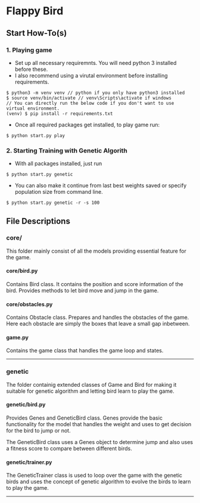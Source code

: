 # Flappy Bird

## Start How-To(s)

### 1. Playing game

- Set up all necessary requiremnts. You will need python 3 installed before these.
- I also recommend using a virutal environment before installing requirements.
```
$ python3 -m venv venv // python if you only have python3 installed
$ source venv/bin/activate // venv\Scripts\activate if windows
// You can directly run the below code if you don't want to use virtual environment.
(venv) $ pip install -r requirements.txt 
```
- Once all required packages get installed, to play game run:
```
$ python start.py play
```

### 2. Starting Training with Genetic Algorith
- With all packages installed, just run
```
$ python start.py genetic
```
- You can also make it continue from last best weights saved or specify population size from command line.
```
$ python start.py genetic -r -s 100
```

## File Descriptions

### core/

This folder mainly consist of all the models providing essential feature for the game.

#### core/bird.py

Contains Bird class. It contains the position and score information of the bird. Provides
methods to let bird move and jump in the game.

#### core/obstacles.py

Contains Obstacle class. Prepares and handles the obstacles of the game.
Here each obstacle are simply the boxes that leave a small gap inbetween.

#### game.py

Contains the game class that handles the game loop and states.

------------------------------------------------------------------------------------

### genetic

The folder containig extended classes of Game and Bird for making it suitable
for genetic algorithm and letting bird learn to play the game.

#### genetic/bird.py

Provides Genes and GeneticBird class. Genes provide the basic functionality for
the model that handles the weight and uses to get decision for the bird to jump
or not.

The GeneticBird class uses a Genes object to determine jump and also
uses a fitness score to compare between different birds.

#### genetic/trainer.py

The GeneticTrainer class is used to loop over the game with the genetic birds
and uses the concept of genetic algorithm to evolve the birds to learn to
play the game.

------------------------------------------------------------------------------------
